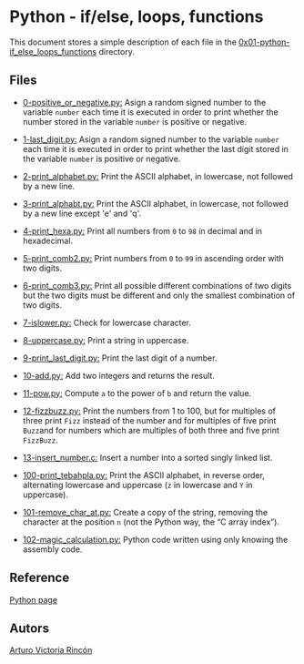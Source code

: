 # Python - if/else, loops, functions
This document stores a simple description of each file in the [0x01-python-if_else_loops_functions](https://github.com/arvicrin/holbertonschool-higher_level_programming/tree/master/0x01-python-if_else_loops_functions) directory.

## Files

- [0-positive_or_negative.py:](https://github.com/arvicrin/holbertonschool-higher_level_programming/blob/master/0x01-python-if_else_loops_functions/0-positive_or_negative.py "0-positive_or_negative.py")
Asign a random signed number to the variable `number` each time it is executed in order to print whether the number stored in the variable `number` is positive or negative.

- [1-last_digit.py:](https://github.com/arvicrin/holbertonschool-higher_level_programming/blob/master/0x01-python-if_else_loops_functions/1-last_digit.py "1-last_digit.py")
Asign a random signed number to the variable `number` each time it is executed in order to print whether the last digit stored in the variable `number` is positive or negative.

- [2-print_alphabet.py:](https://github.com/arvicrin/holbertonschool-higher_level_programming/blob/master/0x01-python-if_else_loops_functions/2-print_alphabet.py "2-print_alphabet.py")
Print the ASCII alphabet, in lowercase, not followed by a new line.

- [3-print_alphabt.py:](https://github.com/arvicrin/holbertonschool-higher_level_programming/blob/master/0x01-python-if_else_loops_functions/3-print_alphabt.py "3-print_alphabt.py")
Print the ASCII alphabet, in lowercase, not followed by a new line except 'e' and 'q'.

- [4-print_hexa.py:](https://github.com/arvicrin/holbertonschool-higher_level_programming/blob/master/0x01-python-if_else_loops_functions/4-print_hexa.py "4-print_hexa.py")
Print all numbers from `0` to `98` in decimal and in hexadecimal.

- [5-print_comb2.py:](https://github.com/arvicrin/holbertonschool-higher_level_programming/blob/master/0x01-python-if_else_loops_functions/5-print_comb2.py "5-print_comb2.py")
Print numbers from `0` to `99`  in ascending order with two digits.

- [6-print_comb3.py:](https://github.com/arvicrin/holbertonschool-higher_level_programming/blob/master/0x01-python-if_else_loops_functions/6-print_comb3.py "6-print_comb3.py")
Print all possible different combinations of two digits but the two digits must be different and only the smallest combination of two digits.

- [7-islower.py:](https://github.com/arvicrin/holbertonschool-higher_level_programming/blob/master/0x01-python-if_else_loops_functions/7-islower.py "7-islower.py")
Check for lowercase character.

- [8-uppercase.py:](https://github.com/arvicrin/holbertonschool-higher_level_programming/blob/master/0x01-python-if_else_loops_functions/8-uppercase.py "8-uppercase.py")
Print a string in uppercase.

- [9-print_last_digit.py:](https://github.com/arvicrin/holbertonschool-higher_level_programming/blob/master/0x01-python-if_else_loops_functions/9-print_last_digit.py "9-print_last_digit.py")
Print the last digit of a number.

- [10-add.py:](https://github.com/arvicrin/holbertonschool-higher_level_programming/blob/master/0x01-python-if_else_loops_functions/10-add.py "10-add.py")
Add two integers and returns the result.

- [11-pow.py:](https://github.com/arvicrin/holbertonschool-higher_level_programming/blob/master/0x01-python-if_else_loops_functions/11-pow.py "11-pow.py")
Compute `a` to the power of `b` and return the value.

- [12-fizzbuzz.py:](https://github.com/arvicrin/holbertonschool-higher_level_programming/blob/master/0x01-python-if_else_loops_functions/12-fizzbuzz.py "12-fizzbuzz.py")
Print the numbers from 1 to 100, but for multiples of three print `Fizz` instead of the number and for multiples of five print `Buzz`and for numbers which are multiples of both three and five print `FizzBuzz`.

- [13-insert_number.c:](https://github.com/arvicrin/holbertonschool-higher_level_programming/blob/master/0x01-python-if_else_loops_functions/13-insert_number.c "13-insert_number.c")
Insert a number into a sorted singly linked list.

- [100-print_tebahpla.py:](https://github.com/arvicrin/holbertonschool-higher_level_programming/blob/master/0x01-python-if_else_loops_functions/100-print_tebahpla.py "100-print_tebahpla.py")
Print the ASCII alphabet, in reverse order, alternating lowercase and uppercase (`z` in lowercase and `Y` in uppercase).

- [101-remove_char_at.py:](https://github.com/arvicrin/holbertonschool-higher_level_programming/blob/master/0x01-python-if_else_loops_functions/101-remove_char_at.py "101-remove_char_at.py")
Create a copy of the string, removing the character at the position `n` (not the Python way, the “C array index”).

- [102-magic_calculation.py:](https://github.com/arvicrin/holbertonschool-higher_level_programming/blob/master/0x01-python-if_else_loops_functions/102-magic_calculation.py "102-magic_calculation.py")
Python code written using only knowing the assembly code.

## Reference 
[Python page](https://www.python.org/)
## Autors
[Arturo Victoria Rincón](https://twitter.com/arvicrin)
